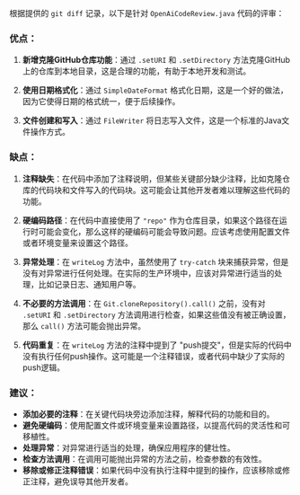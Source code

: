 根据提供的 `git diff` 记录，以下是针对 `OpenAiCodeReview.java` 代码的评审：

### 优点：

1. **新增克隆GitHub仓库功能**：通过 `.setURI` 和 `.setDirectory` 方法克隆GitHub上的仓库到本地目录，这是合理的功能，有助于本地开发和测试。

2. **使用日期格式化**：通过 `SimpleDateFormat` 格式化日期，这是一个好的做法，因为它使得日期的格式统一，便于后续操作。

3. **文件创建和写入**：通过 `FileWriter` 将日志写入文件，这是一个标准的Java文件操作方式。

### 缺点：

1. **注释缺失**：在代码中添加了注释说明，但某些关键部分缺少注释，比如克隆仓库的代码块和文件写入的代码块。这可能会让其他开发者难以理解这些代码的功能。

2. **硬编码路径**：在代码中直接使用了 `"repo"` 作为仓库目录，如果这个路径在运行时可能会变化，那么这样的硬编码可能会导致问题。应该考虑使用配置文件或者环境变量来设置这个路径。

3. **异常处理**：在 `writeLog` 方法中，虽然使用了 `try-catch` 块来捕获异常，但是没有对异常进行任何处理。在实际的生产环境中，应该对异常进行适当的处理，比如记录日志、通知用户等。

4. **不必要的方法调用**：在 `Git.cloneRepository().call()` 之前，没有对 `.setURI` 和 `.setDirectory` 方法调用进行检查，如果这些值没有被正确设置，那么 `call()` 方法可能会抛出异常。

5. **代码重复**：在 `writeLog` 方法的注释中提到了 "push提交"，但是实际的代码中没有执行任何push操作。这可能是一个注释错误，或者代码中缺少了实际的push逻辑。

### 建议：

- **添加必要的注释**：在关键代码块旁边添加注释，解释代码的功能和目的。
- **避免硬编码**：使用配置文件或环境变量来设置路径，以提高代码的灵活性和可移植性。
- **处理异常**：对异常进行适当的处理，确保应用程序的健壮性。
- **检查方法调用**：在调用可能抛出异常的方法之前，检查参数的有效性。
- **移除或修正注释错误**：如果代码中没有执行注释中提到的操作，应该移除或修正注释，避免误导其他开发者。